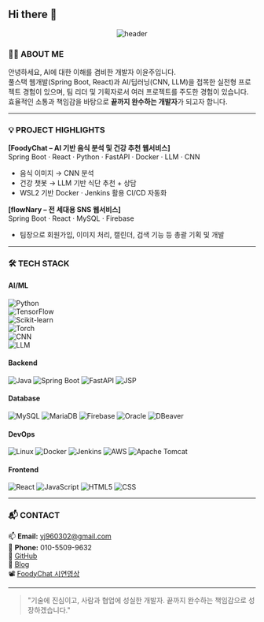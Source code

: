 ## Hi there 👋

<!--
**raisedeveloper/raisedeveloper** is a ✨ _special_ ✨ repository because its `README.md` (this file) appears on your GitHub profile.

Here are some ideas to get you started:

- 🔭 I’m currently working on ...
- 🌱 I’m currently learning ...
- 👯 I’m looking to collaborate on ...
- 🤔 I’m looking for help with ...
- 💬 Ask me about ...
- 📫 How to reach me: ...
- 😄 Pronouns: ...
- ⚡ Fun fact: ...
-->

<div align="center">

![header](https://capsule-render.vercel.app/api?type=waving&color=gradient&height=200&text=안녕하세요%20이윤주입니다!%20👩‍💻&fontAlign=50&fontAlignY=40)

</div>

### 🙋‍♀️ ABOUT ME

안녕하세요, AI에 대한 이해를 겸비한 개발자 이윤주입니다.  
풀스택 웹개발(Spring Boot, React)과 AI/딥러닝(CNN, LLM)을 접목한 실전형 프로젝트 경험이 있으며, 팀 리더 및 기획자로서 여러 프로젝트를 주도한 경험이 있습니다. 효율적인 소통과 책임감을 바탕으로 **끝까지 완수하는 개발자**가 되고자 합니다.

---
### 💡 PROJECT HIGHLIGHTS

**[FoodyChat – AI 기반 음식 분석 및 건강 추천 웹서비스]**  
Spring Boot · React · Python · FastAPI · Docker · LLM · CNN
- 음식 이미지 → CNN 분석
- 건강 챗봇 → LLM 기반 식단 추천 + 상담
- WSL2 기반 Docker · Jenkins 활용 CI/CD 자동화

**[flowNary – 전 세대용 SNS 웹서비스]**  
Spring Boot · React · MySQL · Firebase
- 팀장으로 회원가입, 이미지 처리, 캘린더, 검색 기능 등 총괄 기획 및 개발

---

### 🛠 TECH STACK

#### AI/ML  
![Python](https://img.shields.io/badge/Python-3776AB?style=for-the-badge&logo=python&logoColor=white)  
![TensorFlow](https://img.shields.io/badge/TensorFlow-FF6F00?style=for-the-badge&logo=tensorflow&logoColor=white)  
![Scikit-learn](https://img.shields.io/badge/Scikit--learn-F7931E?style=for-the-badge&logo=scikit-learn&logoColor=white)  
![Torch](https://img.shields.io/badge/Torch-EE4C2C?style=for-the-badge&logo=pytorch&logoColor=white)  
![CNN](https://img.shields.io/badge/CNN-008080?style=for-the-badge)  
![LLM](https://img.shields.io/badge/LLM-800080?style=for-the-badge)

#### Backend  
![Java](https://img.shields.io/badge/Java-007396?style=for-the-badge&logo=openjdk&logoColor=white) 
![Spring Boot](https://img.shields.io/badge/SpringBoot-6DB33F?style=for-the-badge&logo=spring-boot&logoColor=white) 
![FastAPI](https://img.shields.io/badge/FastAPI-009688?style=for-the-badge&logo=fastapi&logoColor=white) 
![JSP](https://img.shields.io/badge/JSP-FF4500?style=for-the-badge) 

#### Database  
![MySQL](https://img.shields.io/badge/MySQL-4479A1?style=for-the-badge&logo=mysql&logoColor=white) 
![MariaDB](https://img.shields.io/badge/MariaDB-003545?style=for-the-badge&logo=mariadb&logoColor=white) 
![Firebase](https://img.shields.io/badge/Firebase-FFCA28?style=for-the-badge&logo=firebase&logoColor=black) 
![Oracle](https://img.shields.io/badge/Oracle-F80000?style=for-the-badge&logo=oracle&logoColor=white) 
![DBeaver](https://img.shields.io/badge/DBeaver-372923?style=for-the-badge)

#### DevOps  
![Linux](https://img.shields.io/badge/Linux-FCC624?style=for-the-badge&logo=linux&logoColor=black) 
![Docker](https://img.shields.io/badge/Docker-2496ED?style=for-the-badge&logo=docker&logoColor=white) 
![Jenkins](https://img.shields.io/badge/Jenkins-D24939?style=for-the-badge&logo=jenkins&logoColor=white) 
![AWS](https://img.shields.io/badge/AWS-232F3E?style=for-the-badge&logo=amazonaws&logoColor=white) 
![Apache Tomcat](https://img.shields.io/badge/Tomcat-F8DC75?style=for-the-badge&logo=apachetomcat&logoColor=black)

#### Frontend  
![React](https://img.shields.io/badge/React-61DAFB?style=for-the-badge&logo=react&logoColor=black) 
![JavaScript](https://img.shields.io/badge/JavaScript-F7DF1E?style=for-the-badge&logo=javascript&logoColor=black) 
![HTML5](https://img.shields.io/badge/HTML5-E34F26?style=for-the-badge&logo=html5&logoColor=white) 
![CSS](https://img.shields.io/badge/CSS-1572B6?style=for-the-badge&logo=css3&logoColor=white)

---

### 📬 CONTACT

📫 **Email:** yj960302@gmail.com  
📱 **Phone:** 010-5509-9632  
🔗 [GitHub](https://github.com/raisedeveloper)  
📝 [Blog](https://raisedeveloper.tistory.com)  
📽️ [FoodyChat 시연영상](https://youtu.be/2BOHRI9mbDI?si=PEI_XN4QirzkKmWx)

---

> "기술에 진심이고, 사람과 협업에 성실한 개발자. 끝까지 완수하는 책임감으로 성장하겠습니다."

